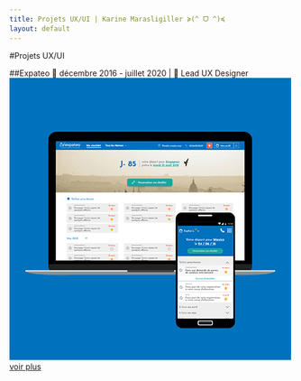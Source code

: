 ```yaml
---
title: Projets UX/UI | Karine Marasligiller ≽(^ ᗜ ^)≼
layout: default
---
```


#Projets UX/UI

##Expateo
📅 décembre 2016 - juillet 2020 | 🧢 Lead UX Designer
![expateo](https://raw.githubusercontent.com/KarineMaras/karinemaras.github.io/master/assets/images/Preview_Expateo.png)
<a href="/UX-UI/expateo">voir plus</a>
